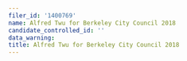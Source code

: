 ```yaml
---
filer_id: '1400769'
name: Alfred Twu for Berkeley City Council 2018
candidate_controlled_id: ''
data_warning:
title: Alfred Twu for Berkeley City Council 2018
---
```

